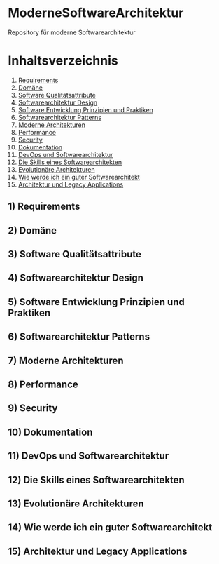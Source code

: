 # ModerneSoftwareArchitektur
Repository für moderne Softwarearchitektur

# Inhaltsverzeichnis
1) [Requirements](https://github.com/NerdyStuff/ModerneSoftwareArchitektur/blob/master/README.md#1-requirements)
2) [Domäne](https://github.com/NerdyStuff/ModerneSoftwareArchitektur/blob/master/README.md#1-domaene)
3) [Software Qualitätsattribute]()
3) [Softwarearchitektur Design]()
5) [Software Entwicklung Prinzipien und Praktiken]()
6) [Softwarearchitektur Patterns]()
7) [Moderne Architekturen]()
8) [Performance]()
9) [Security]()
10) [Dokumentation]()
11) [DevOps und Softwarearchitektur]()
12) [Die Skills eines Softwarearchitekten]()
13) [Evolutionäre Architekturen]()
14) [Wie werde ich ein guter Softwarearchitekt]()
15) [Architektur und Legacy Applications]()


## 1) Requirements
## 2) Domäne
## 3) Software Qualitätsattribute
## 4) Softwarearchitektur Design
## 5) Software Entwicklung Prinzipien und Praktiken
## 6) Softwarearchitektur Patterns
## 7) Moderne Architekturen
## 8) Performance
## 9) Security
## 10) Dokumentation
## 11) DevOps und Softwarearchitektur
## 12) Die Skills eines Softwarearchitekten
## 13) Evolutionäre Architekturen
## 14) Wie werde ich ein guter Softwarearchitekt
## 15) Architektur und Legacy Applications
